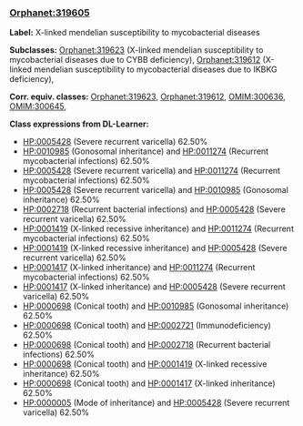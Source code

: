 
### [Orphanet:319605](http://www.orpha.net/ORDO/Orphanet_319605)
**Label:** X-linked mendelian susceptibility to mycobacterial diseases

**Subclasses:** [Orphanet:319623](http://www.orpha.net/ORDO/Orphanet_319623) (X-linked mendelian susceptibility to mycobacterial diseases due to CYBB deficiency), [Orphanet:319612](http://www.orpha.net/ORDO/Orphanet_319612) (X-linked mendelian susceptibility to mycobacterial diseases due to IKBKG deficiency), 

**Corr. equiv. classes:** [Orphanet:319623](http://www.orpha.net/ORDO/Orphanet_319623), [Orphanet:319612](http://www.orpha.net/ORDO/Orphanet_319612), [OMIM:300636](http://purl.obolibrary.org/obo/OMIM_300636), [OMIM:300645](http://purl.obolibrary.org/obo/OMIM_300645), 

**Class expressions from DL-Learner:**

- [HP:0005428](http://purl.obolibrary.org/obo/HP_0005428) (Severe recurrent varicella) 62.50%
- [HP:0010985](http://purl.obolibrary.org/obo/HP_0010985) (Gonosomal inheritance) and [HP:0011274](http://purl.obolibrary.org/obo/HP_0011274) (Recurrent mycobacterial infections) 62.50%
- [HP:0005428](http://purl.obolibrary.org/obo/HP_0005428) (Severe recurrent varicella) and [HP:0011274](http://purl.obolibrary.org/obo/HP_0011274) (Recurrent mycobacterial infections) 62.50%
- [HP:0005428](http://purl.obolibrary.org/obo/HP_0005428) (Severe recurrent varicella) and [HP:0010985](http://purl.obolibrary.org/obo/HP_0010985) (Gonosomal inheritance) 62.50%
- [HP:0002718](http://purl.obolibrary.org/obo/HP_0002718) (Recurrent bacterial infections) and [HP:0005428](http://purl.obolibrary.org/obo/HP_0005428) (Severe recurrent varicella) 62.50%
- [HP:0001419](http://purl.obolibrary.org/obo/HP_0001419) (X-linked recessive inheritance) and [HP:0011274](http://purl.obolibrary.org/obo/HP_0011274) (Recurrent mycobacterial infections) 62.50%
- [HP:0001419](http://purl.obolibrary.org/obo/HP_0001419) (X-linked recessive inheritance) and [HP:0005428](http://purl.obolibrary.org/obo/HP_0005428) (Severe recurrent varicella) 62.50%
- [HP:0001417](http://purl.obolibrary.org/obo/HP_0001417) (X-linked inheritance) and [HP:0011274](http://purl.obolibrary.org/obo/HP_0011274) (Recurrent mycobacterial infections) 62.50%
- [HP:0001417](http://purl.obolibrary.org/obo/HP_0001417) (X-linked inheritance) and [HP:0005428](http://purl.obolibrary.org/obo/HP_0005428) (Severe recurrent varicella) 62.50%
- [HP:0000698](http://purl.obolibrary.org/obo/HP_0000698) (Conical tooth) and [HP:0010985](http://purl.obolibrary.org/obo/HP_0010985) (Gonosomal inheritance) 62.50%
- [HP:0000698](http://purl.obolibrary.org/obo/HP_0000698) (Conical tooth) and [HP:0002721](http://purl.obolibrary.org/obo/HP_0002721) (Immunodeficiency) 62.50%
- [HP:0000698](http://purl.obolibrary.org/obo/HP_0000698) (Conical tooth) and [HP:0002718](http://purl.obolibrary.org/obo/HP_0002718) (Recurrent bacterial infections) 62.50%
- [HP:0000698](http://purl.obolibrary.org/obo/HP_0000698) (Conical tooth) and [HP:0001419](http://purl.obolibrary.org/obo/HP_0001419) (X-linked recessive inheritance) 62.50%
- [HP:0000698](http://purl.obolibrary.org/obo/HP_0000698) (Conical tooth) and [HP:0001417](http://purl.obolibrary.org/obo/HP_0001417) (X-linked inheritance) 62.50%
- [HP:0000005](http://purl.obolibrary.org/obo/HP_0000005) (Mode of inheritance) and [HP:0005428](http://purl.obolibrary.org/obo/HP_0005428) (Severe recurrent varicella) 62.50%


